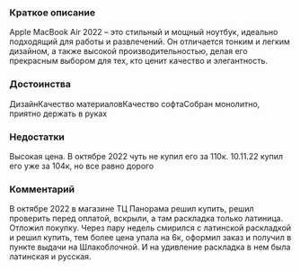 ### **Краткое описание**
Apple MacBook Air 2022 – это стильный и мощный ноутбук, идеально подходящий для работы и развлечений. Он отличается тонким и легким дизайном, а также высокой производительностью, делая его прекрасным выбором для тех, кто ценит качество и элегантность.

### **Достоинства**
ДизайнКачество материаловКачество софтаСобран монолитно, приятно держать в руках

### **Недостатки**
Высокая цена. В октябре 2022 чуть не купил его за 110к. 10.11.22 купил его уже за 104к, но все равно дорого

### **Комментарий**
В октябре 2022 в магазине ТЦ Панорама решил купить, решил проверить перед оплатой, вскрыли, а там раскладка только латиница. Отложил покупку. Через пару недель смирился с латинской раскладкой и решил купить, тем более цена упала на 6к, оформил заказ и получил в пункте выдачи на Шлакоблочной. И на удивление раскладка в нем была латинская и русская.
